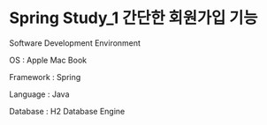 # Spring Study_1 간단한 회원가입 기능


Software Development Environment

OS : Apple Mac Book

Framework : Spring

Language : Java

Database : H2 Database Engine

